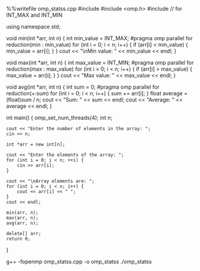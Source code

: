 %%writefile omp_statss.cpp
#include <iostream>
#include <omp.h>
#include <climits>  // for INT_MAX and INT_MIN

using namespace std;

void min(int *arr, int n) {
    int min_value = INT_MAX;
#pragma omp parallel for reduction(min : min_value)
    for (int i = 0; i < n; i++) {
        if (arr[i] < min_value) {
            min_value = arr[i];
        }
    }
    cout << "\nMin value: " << min_value << endl;
}

void max(int *arr, int n) {
    int max_value = INT_MIN;
#pragma omp parallel for reduction(max : max_value)
    for (int i = 0; i < n; i++) {
        if (arr[i] > max_value) {
            max_value = arr[i];
        }
    }
    cout << "Max value: " << max_value << endl;
}

void avg(int *arr, int n) {
    int sum = 0;
#pragma omp parallel for reduction(+:sum)
    for (int i = 0; i < n; i++) {
        sum += arr[i];
    }
    float average = (float)sum / n;
    cout << "Sum: " << sum << endl;
    cout << "Average: " << average << endl;
}

int main() {
    omp_set_num_threads(4);
    int n;

    cout << "Enter the number of elements in the array: ";
    cin >> n;

    int *arr = new int[n];

    cout << "Enter the elements of the array: ";
    for (int i = 0; i < n; ++i) {
        cin >> arr[i];
    }

    cout << "\nArray elements are: ";
    for (int i = 0; i < n; i++) {
        cout << arr[i] << " ";
    }
    cout << endl;

    min(arr, n);
    max(arr, n);
    avg(arr, n);

    delete[] arr;
    return 0;
}

g++ -fopenmp omp_statss.cpp -o omp_statss
./omp_statss

